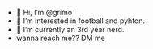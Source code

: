 - 👋 Hi, I’m @grimo
- 👀 I’m interested in football and pyhton.
- 🌱 I’m currently an 3rd year nerd.
- wanna reach me?? DM me

<!---
grimo8805/grimo8805 is a ✨ special ✨ repository because its `README.md` (this file) appears on your GitHub profile.
You can click the Preview link to take a look at your changes.
--->
